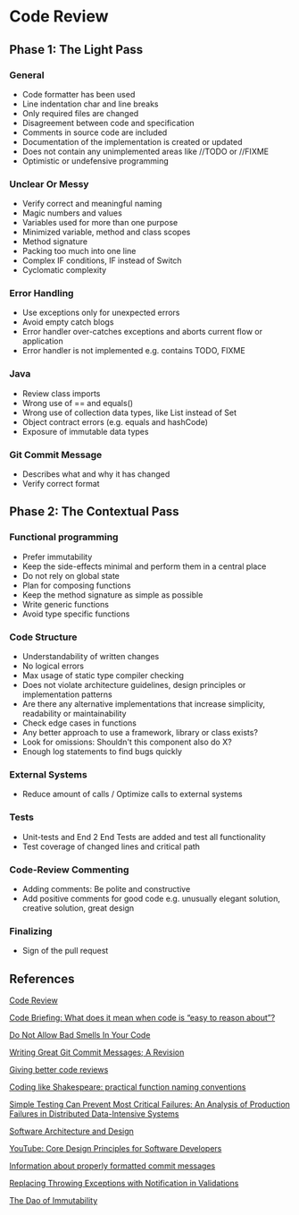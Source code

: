 # Code Review

## Phase 1: The Light Pass

### General
- Code formatter has been used
- Line indentation char and line breaks
- Only required files are changed
- Disagreement between code and specification
- Comments in source code are included
- Documentation of the implementation is created or updated
- Does not contain any unimplemented areas like //TODO or //FIXME
- Optimistic or undefensive programming

### Unclear Or Messy
- Verify correct and meaningful naming
- Magic numbers and values
- Variables used for more than one purpose
- Minimized variable, method and class scopes
- Method signature
- Packing too much into one line
- Complex IF conditions, IF instead of Switch
- Cyclomatic complexity

### Error Handling
- Use exceptions only for unexpected errors
- Avoid empty catch blogs
- Error handler over-catches exceptions and aborts current flow or application
- Error handler is not implemented e.g. contains TODO, FIXME

### Java
- Review class imports
- Wrong use of == and equals()
- Wrong use of collection data types, like List instead of Set
- Object contract errors (e.g. equals and hashCode)
- Exposure of immutable data types

### Git Commit Message
- Describes what and why it has changed
- Verify correct format

## Phase 2: The Contextual Pass

### Functional programming
- Prefer immutability
- Keep the side-effects minimal and perform them in a central place
- Do not rely on global state
- Plan for composing functions
- Keep the method signature as simple as possible
- Write generic functions
- Avoid type specific functions

### Code Structure
- Understandability of written changes
- No logical errors
- Max usage of static type compiler checking
- Does not violate architecture guidelines, design principles or implementation patterns
- Are there any alternative implementations that increase simplicity, readability or maintainability
- Check edge cases in functions
- Any better approach to use a framework, library or class exists?
- Look for omissions: Shouldn't this component also do X?
- Enough log statements to find bugs quickly

### External Systems
- Reduce amount of calls / Optimize calls to external systems

### Tests
- Unit-tests and End 2 End Tests are added and test all functionality
- Test coverage of changed lines and critical path

### Code-Review Commenting
- Adding comments: Be polite and constructive
- Add positive comments for good code e.g. unusually elegant solution, creative solution, great design

### Finalizing
- Sign of the pull request

## References
[Code Review](https://github.com/thoughtbot/guides/tree/master/code-review)

[Code Briefing: What does it mean when code is “easy to reason about”?](https://medium.freecodecamp.com/code-briefing-what-does-it-mean-when-code-is-easy-to-reason-about-64453e71b751#.f0136qxo3)

[Do Not Allow Bad Smells In Your Code](https://codetrips.com/2015/01/25/do-not-allow-bad-smells-in-your-code/)

[Writing Great Git Commit Messages; A Revision](https://medium.com/@f8/writing-great-git-commit-messages-a-revision-b86311c610e#.b114xxhjv)

[Giving better code reviews](https://medium.com/@mrjoelkemp/giving-better-code-reviews-16109e0fdd36)

[Coding like Shakespeare: practical function naming conventions](https://rainsoft.io/coding-like-shakespeare-practical-function-naming-conventions/)

[Simple Testing Can Prevent Most Critical Failures: An Analysis of Production Failures in Distributed Data-Intensive Systems](https://www.usenix.org/system/files/conference/osdi14/osdi14-paper-yuan.pdf)

[Software Architecture and Design](https://msdn.microsoft.com/en-us/library/ee658093.aspx)

[YouTube: Core Design Principles for Software Developers](https://www.youtube.com/watch?v=llGgO74uXMI)

[Information about properly formatted commit messages](https://github.com/torvalds/subsurface-for-dirk/commit/b6590150d68df528efd40c889ba6eea476b39873)

[Replacing Throwing Exceptions with Notification in Validations](https://martinfowler.com/articles/replaceThrowWithNotification.html)

[The Dao of Immutability](https://medium.com/javascript-scene/the-dao-of-immutability-9f91a70c88cd)
